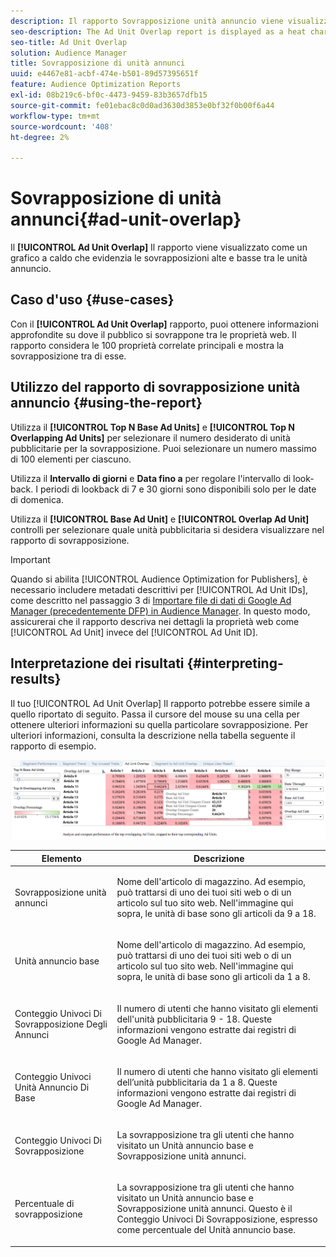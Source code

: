 ```yaml
---
description: Il rapporto Sovrapposizione unità annuncio viene visualizzato come un grafico a caldo che evidenzia le sovrapposizioni alte e basse tra le unità annuncio.
seo-description: The Ad Unit Overlap report is displayed as a heat chart that highlights high and low overlaps between your Ad Units.
seo-title: Ad Unit Overlap
solution: Audience Manager
title: Sovrapposizione di unità annunci
uuid: e4467e81-acbf-474e-b501-89d57395651f
feature: Audience Optimization Reports
exl-id: 08b219c6-bf0c-4473-9459-83b3657dfb15
source-git-commit: fe01ebac8c0d0ad3630d3853e0bf32f0b00f6a44
workflow-type: tm+mt
source-wordcount: '408'
ht-degree: 2%

---
```


# Sovrapposizione di unità annunci{#ad-unit-overlap}

Il **[!UICONTROL Ad Unit Overlap]** Il rapporto viene visualizzato come un grafico a caldo che evidenzia le sovrapposizioni alte e basse tra le unità annuncio.

## Caso d&#39;uso {#use-cases}

Con il **[!UICONTROL Ad Unit Overlap]** rapporto, puoi ottenere informazioni approfondite su dove il pubblico si sovrappone tra le proprietà web. Il rapporto considera le 100 proprietà correlate principali e mostra la sovrapposizione tra di esse.

## Utilizzo del rapporto di sovrapposizione unità annuncio {#using-the-report}

Utilizza il **[!UICONTROL Top N Base Ad Units]** e **[!UICONTROL Top N Overlapping Ad Units]** per selezionare il numero desiderato di unità pubblicitarie per la sovrapposizione. Puoi selezionare un numero massimo di 100 elementi per ciascuno.

Utilizza il **Intervallo di giorni** e **Data fino a** per regolare l&#39;intervallo di look-back. I periodi di lookback di 7 e 30 giorni sono disponibili solo per le date di domenica.

Utilizza il **[!UICONTROL Base Ad Unit]** e **[!UICONTROL Overlap Ad Unit]** controlli per selezionare quale unità pubblicitaria si desidera visualizzare nel rapporto di sovrapposizione.

>[!IMPORTANT]
>
>Quando si abilita [!UICONTROL Audience Optimization for Publishers], è necessario includere metadati descrittivi per [!UICONTROL Ad Unit IDs], come descritto nel passaggio 3 di [Importare file di dati di Google Ad Manager (precedentemente DFP) in Audience Manager](../../../reporting/audience-optimization-reports/aor-publishers/import-dfp.md). In questo modo, assicurerai che il rapporto descriva nei dettagli la proprietà web come [!UICONTROL Ad Unit] invece del [!UICONTROL Ad Unit ID].

## Interpretazione dei risultati {#interpreting-results}

Il tuo [!UICONTROL Ad Unit Overlap] Il rapporto potrebbe essere simile a quello riportato di seguito. Passa il cursore del mouse su una cella per ottenere ulteriori informazioni su quella particolare sovrapposizione. Per ulteriori informazioni, consulta la descrizione nella tabella seguente il rapporto di esempio.

![](assets/publisher_ad_unit_overlap.png)

<table id="table_22340F45B1B94D3796174CB30A60E212"> 
 <thead> 
  <tr> 
   <th colname="col1" class="entry"> Elemento </th> 
   <th colname="col2" class="entry"> Descrizione </th> 
  </tr>
 </thead>
 <tbody> 
  <tr> 
   <td colname="col1"> <p><span class="wintitle"> Sovrapposizione unità annunci</span> </p> </td> 
   <td colname="col2"> <p>Nome dell'articolo di magazzino. Ad esempio, può trattarsi di uno dei tuoi siti web o di un articolo sul tuo sito web. Nell'immagine qui sopra, le unità di base sono gli articoli da 9 a 18. </p> </td> 
  </tr> 
  <tr> 
   <td colname="col1"> <p><span class="wintitle"> Unità annuncio base</span> </p> </td> 
   <td colname="col2"> <p>Nome dell'articolo di magazzino. Ad esempio, può trattarsi di uno dei tuoi siti web o di un articolo sul tuo sito web. Nell'immagine qui sopra, le unità di base sono gli articoli da 1 a 8. </p> </td> 
  </tr> 
  <tr> 
   <td colname="col1"> <p><span class="wintitle"> Conteggio Univoci Di Sovrapposizione Degli Annunci</span> </p> </td> 
   <td colname="col2"> <p>Il numero di utenti che hanno visitato gli elementi dell'unità pubblicitaria 9 - 18. Queste informazioni vengono estratte dai registri di Google Ad Manager. </p> </td> 
  </tr> 
  <tr> 
   <td colname="col1"> <p><span class="wintitle"> Conteggio Univoci Unità Annuncio Di Base</span> </p> </td> 
   <td colname="col2"> <p>Il numero di utenti che hanno visitato gli elementi dell’unità pubblicitaria da 1 a 8. Queste informazioni vengono estratte dai registri di Google Ad Manager. </p> </td> 
  </tr> 
  <tr> 
   <td colname="col1"> <p><span class="wintitle"> Conteggio Univoci Di Sovrapposizione</span> </p> </td> 
   <td colname="col2"> <p>La sovrapposizione tra gli utenti che hanno visitato un <span class="wintitle"> Unità annuncio base</span> e <span class="wintitle"> Sovrapposizione unità annunci</span>. </p> </td> 
  </tr> 
  <tr> 
   <td colname="col1"> <p><span class="wintitle"> Percentuale di sovrapposizione</span> </p> </td> 
   <td colname="col2"> <p>La sovrapposizione tra gli utenti che hanno visitato un <span class="wintitle"> Unità annuncio base</span> e <span class="wintitle"> Sovrapposizione unità annunci</span>. Questo è il <span class="wintitle"> Conteggio Univoci Di Sovrapposizione</span>, espresso come percentuale del <span class="wintitle"> Unità annuncio base</span>. </p> </td> 
  </tr> 
 </tbody> 
</table>

